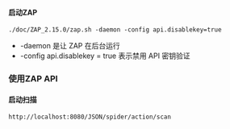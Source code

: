 #### 启动ZAP
```shell
./doc/ZAP_2.15.0/zap.sh -daemon -config api.disablekey=true
```
- -daemon 是让 ZAP 在后台运行
- -config api.disablekey = true 表示禁用 API 密钥验证
### 使用ZAP API
#### 启动扫描
```shell
http://localhost:8080/JSON/spider/action/scan
```
 

